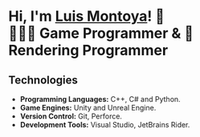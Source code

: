 # Hi, I'm <a href="https://www.linkedin.com/in/montdev/">Luis Montoya</a>! 👋 </br> 🧑🏻‍💻 Game Programmer & 🐛 Rendering Programmer

## Technologies
- **Programming Languages:** C++, C# and Python.
- **Game Engines:** Unity and Unreal Engine.
- **Version Control:** Git, Perforce.
- **Development Tools:** Visual Studio, JetBrains Rider.
